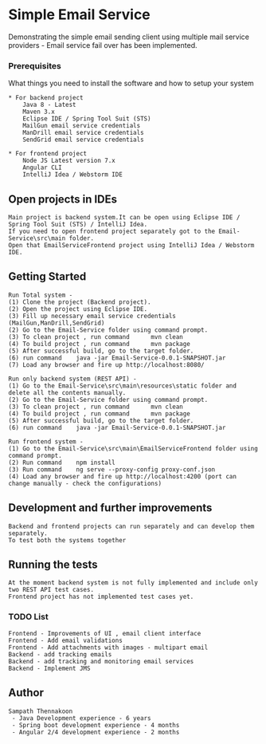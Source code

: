 # Simple Email Service

Demonstrating the simple email sending client using multiple mail service providers - Email service fail over has been implemented.

### Prerequisites

What things you need to install the software and how to setup your system

```
* For backend project
	Java 8 - Latest
	Maven 3.x
	Eclipse IDE / Spring Tool Suit (STS)
	MailGun email service credentials
	ManDrill email service credentials
	SendGrid email service credentials
	
* For frontend project
  	Node JS Latest version 7.x
  	Angular CLI
  	IntelliJ Idea / Webstorm IDE
```

## Open projects in IDEs

	Main project is backend system.It can be open using Eclipse IDE / Spring Tool Suit (STS) / IntelliJ Idea.
	If you need to open frontend project separately got to the Email-Service\src\main folder.
	Open that EmailServiceFrontend project using IntelliJ Idea / Webstorm IDE.

## Getting Started

	Run Total system -
	(1) Clone the project (Backend project).
	(2) Open the project using Eclipse IDE.
	(3) Fill up necessary email service credentials (MailGun,ManDrill,SendGrid)
	(2) Go to the Email-Service folder using command prompt.
	(3) To clean project , run command      mvn clean
	(4) To build project , run command      mvn package
	(5) After successful build, go to the target folder.
	(6) run command    java -jar Email-Service-0.0.1-SNAPSHOT.jar
	(7) Load any browser and fire up http://localhost:8080/
	
	Run only backend system (REST API) -
	(1) Go to the Email-Service\src\main\resources\static folder and delete all the contents manually.
	(2) Go to the Email-Service folder using command prompt.
	(3) To clean project , run command      mvn clean
	(4) To build project , run command      mvn package
	(5) After successful build, go to the target folder.
	(6) run command    java -jar Email-Service-0.0.1-SNAPSHOT.jar
	
	Run frontend system - 
	(1) Go to the Email-Service\src\main\EmailServiceFrontend folder using command prompt.
	(2) Run command    npm install
	(3) Run command    ng serve --proxy-config proxy-conf.json
	(4) Load any browser and fire up http://localhost:4200 (port can change manually - check the configurations)
	
## Development and further improvements
	
	Backend and frontend projects can run separately and can develop them separately.
	To test both the systems together 

## Running the tests

	At the moment backend system is not fully implemented and include only two REST API test cases.
	Frontend project has not implemented test cases yet.

### TODO List

```
Frontend - Improvements of UI , email client interface
Frontend - Add email validations
Frontend - Add attachments with images - multipart email
Backend - add tracking emails
Backend - add tracking and monitoring email services
Backend - Implement JMS
```

## Author

	Sampath Thennakoon
	 - Java Development experience - 6 years
	 - Spring boot development experience - 4 months
	 - Angular 2/4 development experience - 2 months


